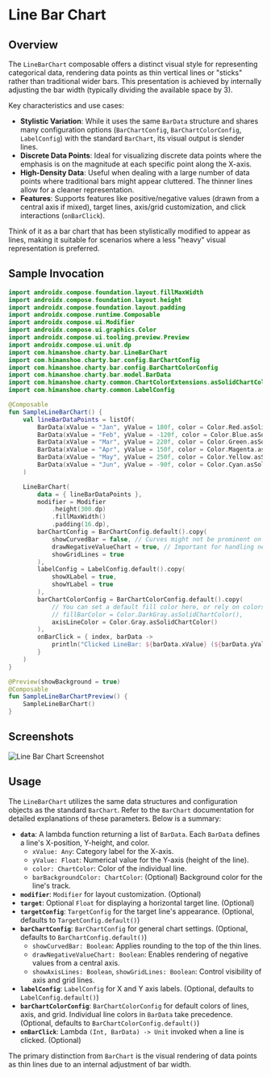 # Line Bar Chart

## Overview
The `LineBarChart` composable offers a distinct visual style for representing categorical data, rendering data points as thin vertical lines or "sticks" rather than traditional wider bars. This presentation is achieved by internally adjusting the bar width (typically dividing the available space by 3).

Key characteristics and use cases:
- **Stylistic Variation**: While it uses the same `BarData` structure and shares many configuration options (`BarChartConfig`, `BarChartColorConfig`, `LabelConfig`) with the standard `BarChart`, its visual output is slender lines.
- **Discrete Data Points**: Ideal for visualizing discrete data points where the emphasis is on the magnitude at each specific point along the X-axis.
- **High-Density Data**: Useful when dealing with a large number of data points where traditional bars might appear cluttered. The thinner lines allow for a cleaner representation.
- **Features**: Supports features like positive/negative values (drawn from a central axis if mixed), target lines, axis/grid customization, and click interactions (`onBarClick`).

Think of it as a bar chart that has been stylistically modified to appear as lines, making it suitable for scenarios where a less "heavy" visual representation is preferred.

## Sample Invocation

```kotlin
import androidx.compose.foundation.layout.fillMaxWidth
import androidx.compose.foundation.layout.height
import androidx.compose.foundation.layout.padding
import androidx.compose.runtime.Composable
import androidx.compose.ui.Modifier
import androidx.compose.ui.graphics.Color
import androidx.compose.ui.tooling.preview.Preview
import androidx.compose.ui.unit.dp
import com.himanshoe.charty.bar.LineBarChart
import com.himanshoe.charty.bar.config.BarChartConfig
import com.himanshoe.charty.bar.config.BarChartColorConfig
import com.himanshoe.charty.bar.model.BarData
import com.himanshoe.charty.common.ChartColorExtensions.asSolidChartColor // Ensure this import path is correct
import com.himanshoe.charty.common.LabelConfig

@Composable
fun SampleLineBarChart() {
    val lineBarDataPoints = listOf(
        BarData(xValue = "Jan", yValue = 180f, color = Color.Red.asSolidChartColor()),
        BarData(xValue = "Feb", yValue = -120f, color = Color.Blue.asSolidChartColor()), // Negative value example
        BarData(xValue = "Mar", yValue = 220f, color = Color.Green.asSolidChartColor()),
        BarData(xValue = "Apr", yValue = 150f, color = Color.Magenta.asSolidChartColor()),
        BarData(xValue = "May", yValue = 250f, color = Color.Yellow.asSolidChartColor()),
        BarData(xValue = "Jun", yValue = -90f, color = Color.Cyan.asSolidChartColor())
    )

    LineBarChart(
        data = { lineBarDataPoints },
        modifier = Modifier
            .height(300.dp)
            .fillMaxWidth()
            .padding(16.dp),
        barChartConfig = BarChartConfig.default().copy(
            showCurvedBar = false, // Curves might not be prominent on thin lines but can be enabled
            drawNegativeValueChart = true, // Important for handling negative values correctly
            showGridLines = true
        ),
        labelConfig = LabelConfig.default().copy(
            showXLabel = true,
            showYLabel = true
        ),
        barChartColorConfig = BarChartColorConfig.default().copy(
            // You can set a default fill color here, or rely on colors in BarData
            // fillBarColor = Color.DarkGray.asSolidChartColor(),
            axisLineColor = Color.Gray.asSolidChartColor()
        ),
        onBarClick = { index, barData ->
            println("Clicked LineBar: ${barData.xValue} (${barData.yValue}), Index: $index")
        }
    )
}

@Preview(showBackground = true)
@Composable
fun SampleLineBarChartPreview() {
    SampleLineBarChart()
}
```

## Screenshots
![Line Bar Chart Screenshot](line_bar_chart_screenshot.png) <!-- TODO: Add actual screenshot -->

## Usage
The `LineBarChart` utilizes the same data structures and configuration objects as the standard `BarChart`. Refer to the `BarChart` documentation for detailed explanations of these parameters. Below is a summary:

- **`data`**: A lambda function returning a list of `BarData`. Each `BarData` defines a line's X-position, Y-height, and color.
    - `xValue: Any`: Category label for the X-axis.
    - `yValue: Float`: Numerical value for the Y-axis (height of the line).
    - `color: ChartColor`: Color of the individual line.
    - `barBackgroundColor: ChartColor`: (Optional) Background color for the line's track.
- **`modifier`**: `Modifier` for layout customization. (Optional)
- **`target`**: Optional `Float` for displaying a horizontal target line. (Optional)
- **`targetConfig`**: `TargetConfig` for the target line's appearance. (Optional, defaults to `TargetConfig.default()`)
- **`barChartConfig`**: `BarChartConfig` for general chart settings. (Optional, defaults to `BarChartConfig.default()`)
    - `showCurvedBar: Boolean`: Applies rounding to the top of the thin lines.
    - `drawNegativeValueChart: Boolean`: Enables rendering of negative values from a central axis.
    - `showAxisLines: Boolean`, `showGridLines: Boolean`: Control visibility of axis and grid lines.
- **`labelConfig`**: `LabelConfig` for X and Y axis labels. (Optional, defaults to `LabelConfig.default()`)
- **`barChartColorConfig`**: `BarChartColorConfig` for default colors of lines, axis, and grid. Individual line colors in `BarData` take precedence. (Optional, defaults to `BarChartColorConfig.default()`)
- **`onBarClick`**: Lambda `(Int, BarData) -> Unit` invoked when a line is clicked. (Optional)

The primary distinction from `BarChart` is the visual rendering of data points as thin lines due to an internal adjustment of bar width.

